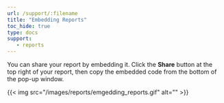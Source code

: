 ```yaml
---
url: /support/:filename
title: "Embedding Reports"
toc_hide: true
type: docs
support:
   - reports
---
```

You can share your report by embedding it. Click the **Share** button at the top right of your report, then copy the embedded code from the bottom of the pop-up window.

{{< img src="/images/reports/emgedding_reports.gif" alt="" >}}